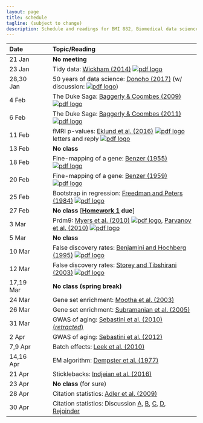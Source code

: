 ```yaml
---
layout: page
title: schedule
tagline: (subject to change)
description: Schedule and readings for BMI 882, Biomedical data science scholarly literature
---
```


| Date    | &nbsp;&nbsp;&nbsp;&nbsp;   | Topic/Reading  |
| :------ | -- | :----- |
| 21 Jan      |    | **No meeting** |
| 23 Jan      |    | Tidy data: [Wickham (2014)](https://doi.org/10.18637/jss.v059.i10) [![pdf logo](https://kbroman.org/pages/icons16/pdf-icon.png)](https://www.jstatsoft.org/index.php/jss/article/view/v059i10/v59i10.pdf) |
| 28,30 Jan   |    | 50 years of data science: [Donoho (2017)](https://doi.org/10.1080/10618600.2017.1384734) (w/ discussion: [![pdf logo](https://kbroman.org/pages/icons16/pdf-icon.png)](https://www.biostat.wisc.edu/~kbroman/blog/50_years_datasci_with_disc.pdf))
| 4 Feb       |    | The Duke Saga: [Baggerly & Coombes (2009)](https://projecteuclid.org/euclid.aoas/1267453942) [![pdf logo](https://kbroman.org/pages/icons16/pdf-icon.png)](https://projecteuclid.org/download/pdfview_1/euclid.aoas/1267453942)
| 6 Feb       |    | The Duke Saga: [Baggerly & Coombes (2011)](https://academic.oup.com/clinchem/article/57/5/688/5621016) [![pdf logo](https://kbroman.org/pages/icons16/pdf-icon.png)](https://academic.oup.com/clinchem/article-pdf/57/5/688/31736129/clinchem0688.pdf)
| 11 Feb      |    | fMRI p-values: [Eklund et al. (2016)](https://doi.org/10.1073/pnas.1602413113) [![pdf logo](https://kbroman.org/pages/icons16/pdf-icon.png)](https://www.pnas.org/content/pnas/113/28/7900.full.pdf) letters and reply [![pdf logo](https://kbroman.org/pages/icons16/pdf-icon.png)](assets/eklund_disc.pdf)
| 13 Feb      |    | **No class**
| 18 Feb      |    | Fine-mapping of a gene: [Benzer (1955)](https://doi.org/10.1073/pnas.41.6.344) [![pdf logo](https://kbroman.org/pages/icons16/pdf-icon.png)](https://www.pnas.org/content/pnas/41/6/344.full.pdf)
| 20 Feb      |    | Fine-mapping of a gene: [Benzer (1959)](https://doi.org/10.1073/pnas.45.11.1607) [![pdf logo](https://kbroman.org/pages/icons16/pdf-icon.png)](https://www.pnas.org/content/pnas/45/11/1607.full.pdf)
| 25 Feb      |    | Bootstrap in regression: [Freedman and Peters (1984)](https://www.jstor.org/stable/2288341) [![pdf logo](https://kbroman.org/pages/icons16/pdf-icon.png)](assets/freedman_peters_1984.pdf)
| 27 Feb      |    | **No class** \[**[Homework 1](hw1.html) due**\]
| 3 Mar       |    | Prdm9: [Myers et al. (2010)](https://doi.org/10.1126/science.1182363) [![pdf logo](https://kbroman.org/pages/icons16/pdf-icon.png)](https://science.sciencemag.org/content/327/5967/876.full.pdf), [Parvanov et al. (2010)](https://doi.org/10.1126/science.1181495) [![pdf logo](https://kbroman.org/pages/icons16/pdf-icon.png)](https://science.sciencemag.org/content/sci/327/5967/835.full.pdf)
| 5 Mar       |    | **No class**
| 10 Mar      |    | False discovery rates: [Benjamini and Hochberg (1995)](https://doi.org/10.1111/j.2517-6161.1995.tb02031.x) [![pdf logo](https://kbroman.org/pages/icons16/pdf-icon.png)](http://bit.ly/32ovGFh)
| 12 Mar      |    | False discovery rates: [Storey and Tibshirani (2003)](https://doi.org/10.1073/pnas.1530509100) [![pdf logo](https://kbroman.org/pages/icons16/pdf-icon.png)](https://www.pnas.org/content/pnas/100/16/9440.full.pdf)
| 17,19 Mar   |    | **No class (spring break)** |
| 24 Mar      |    | Gene set enrichment: [Mootha et al. (2003)](https://doi.org/10.1038/ng1180)
| 26 Mar      |    | Gene set enrichment: [Subramanian et al. (2005)](https://doi.org/10.1073/pnas.0506580102)
| 31 Mar      |    | GWAS of aging: [Sebastini et al. (2010) (_retracted_)](https://doi.org/10.1126/science.1190532)
| 2 Apr       |    | GWAS of aging: [Sebastini et al. (2012)](https://doi.org/10.1371/journal.pone.0029848)
| 7,9 Apr     |    | Batch effects: [Leek et al. (2010)](https://doi.org/10.1038/nrg2825)
| 14,16 Apr   |    | EM algorithm: [Dempster et al. (1977)](https://www.jstor.org/stable/2984875)
| 21 Apr      |    | Sticklebacks: [Indjeian et al. (2016)](https://doi.org/10.1016/j.cell.2015.12.007)
| 23 Apr      |    | **No class** (for sure)
| 28 Apr      |    | Citation statistics: [Adler et al. (2009)](https://projecteuclid.org/euclid.ss/1255009002)
| 30 Apr      |    | Citation statistics: Discussion [A](https://doi.org/10.1214/09-STS285A), [B](https://doi.org/10.1214/09-STS285B), [C](https://doi.org/10.1214/09-STS285C), [D](https://doi.org/10.1214/09-STS285D), [Rejoinder](https://doi.org/10.1214/09-STS285REJ)
